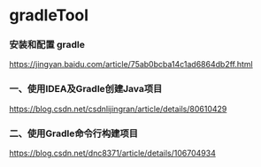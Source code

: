 # gradleTool

### 安装和配置 gradle

https://jingyan.baidu.com/article/75ab0bcba14c1ad6864db2ff.html

### 一、使用IDEA及Gradle创建Java项目

https://blog.csdn.net/csdnlijingran/article/details/80610429

### 二、使用Gradle命令行构建项目

https://blog.csdn.net/dnc8371/article/details/106704934